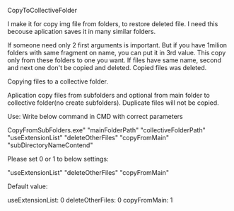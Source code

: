 CopyToCollectiveFolder

I make it for copy img file from folders, to restore deleted file.
I need this becouse aplication saves it in many similar folders. 

If someone need only 2 first arguments is important. But if you have 1milion folders with same fragment on name, you can put it in 3rd value. 
This copy only from these folders to one you want. If files have same name, second and next one don't be copied and deleted. Copied files was deleted.

Copying files to a collective folder.

Aplication copy files from subfolders and optional from main folder to collective folder(no create subfolders). Duplicate files will not be copied.

Use:
Write below command in CMD with correct parameters


CopyFromSubFolders.exe" "mainFolderPath" "collectiveFolderPath" "useExtensionList" "deleteOtherFiles"  "copyFromMain" "subDirectoryNameContend"


Please set 0 or 1 to below settings:

"useExtensionList" 
"deleteOtherFiles"
"copyFromMain"


Default value:

useExtensionList: 0 
deleteOtherFiles: 0
copyFromMain: 1

